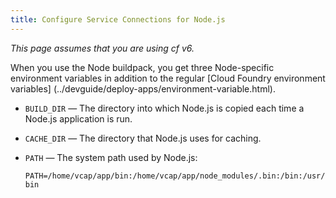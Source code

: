 ```yaml
---
title: Configure Service Connections for Node.js
---
```

_This page assumes that you are using cf v6._

When you use the Node buildpack, you get three Node-specific environment
variables in addition to the regular [Cloud Foundry environment variables]
(../devguide/deploy-apps/environment-variable.html).

* `BUILD_DIR` — The directory into which Node.js is copied each time a Node.js application is run.

* `CACHE_DIR` — The directory that Node.js uses for caching.

* `PATH` — The system path used by Node.js:

    `PATH=/home/vcap/app/bin:/home/vcap/app/node_modules/.bin:/bin:/usr/bin`
